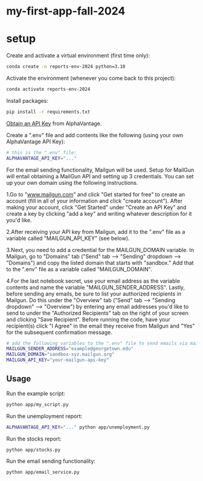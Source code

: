# my-first-app-fall-2024

# setup

Create and activate a virtual environment (first time only):

```sh
conda create -n reports-env-2024 python=3.10
```

Activate the environment (whenever you come back to this project):
```sh
conda activate reports-env-2024
```

Install packages:

```sh
pip install -r requirements.txt
```

[Obtain an API Key](https://www.alphavantage.co/support/#api-key) from AlphaVantage.

Create a ".env" file and add contents like the following (using your own AlphaVantage API Key):

```sh
# this is the ".env" file:
ALPHAVANTAGE_API_KEY="..."
```

For the email sending functionality, Mailgun will be used. Setup for MailGun will entail  obtaining a MailGun API and setting up 3 credentials. You can set up your own domain using the following instructions. 

1.Go to "www.mailgun.com" and click "Get started for free" to create an account (fill in all of your information and click "create account"). After making your account, click "Get Started" under "Create an API Key" and create a key by clicking "add a key" and writing whatever description for it you'd like.

2.After receiving your API key from Mailgun, add it to the ".env" file as a variable called "MAILGUN_API_KEY" (see below).

3.Next, you need to add a credential for the MAILGUN_DOMAIN variable. In Mailgun, go to "Domains" tab ("Send" tab --> "Sending" dropdown --> "Domains") and copy the listed domain that starts with "sandbox." Add that to the ".env" file as a variable called "MAILGUN_DOMAIN".

4.For the last notebook secret, use your email address as the variable contents and name the variable "MAILGUN_SENDER_ADDRESS". Lastly, before sending any emails, be sure to list your authorized recipients in Mailgun. Do this under the "Overview" tab ("Send" tab --> "Sending dropdown" --> "Overview") by entering any email addresses you'd like to send to under the "Authorized Recipients" tab on the right of your screen and clicking "Save Recipient". Before running the code, have your recipient(s) click "I Agree" in the email they receive from Mailgun and "Yes" for the subsequent confirmation message. 

```sh
# add the following variables to the ".env" file to send emails via mailgun
MAILGUN_SENDER_ADDRESS="example@georgetown.edu"
MAILGUN_DOMAIN="sandbox-xyz.mailgun.org"
MAILGUN_API_KEY="your-mailgun-api-key"
```

## Usage

Run the example script:

```sh
python app/my_script.py
```

Run the unemployment report:

```sh
ALPHAVANTAGE_API_KEY="..." python app/unemployment.py
```

Run the stocks report:

```sh
python app/stocks.py
```

Run the email sending functionality:

```sh
python app/email_service.py
```